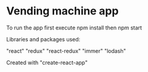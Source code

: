 # Vending machine app

To run the app first execute npm install then npm start


Libraries and packages used:

"react"
"redux"
"react-redux"
"immer"
"lodash"

Created with "create-react-app"
